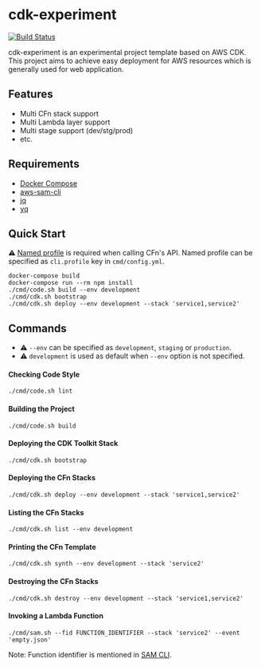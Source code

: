 # cdk-experiment
[![Build Status](https://travis-ci.org/42milez/cdk-experiment.svg?branch=master)](https://travis-ci.org/42milez/cdk-experiment)

cdk-experiment is an experimental project template based on AWS CDK. This project aims to achieve easy deployment for AWS resources which is generally used for web application.

## Features
- Multi CFn stack support
- Multi Lambda layer support
- Multi stage support (dev/stg/prod)
- etc.

## Requirements
- [Docker Compose](https://docs.docker.com/compose/install/)
- [aws-sam-cli](https://github.com/aws/aws-sam-cli)
- [jq](https://github.com/stedolan/jq)
- [yq](https://github.com/mikefarah/yq)

## Quick Start
⚠️ [Named profile](https://docs.aws.amazon.com/cli/latest/userguide/cli-configure-profiles.html) is required when calling CFn's API. Named profile can be specified as `cli.profile` key in `cmd/config.yml`.

```
docker-compose build
docker-compose run --rm npm install
./cmd/code.sh build --env development
./cmd/cdk.sh bootstrap
./cmd/cdk.sh deploy --env development --stack 'service1,service2'
```

## Commands
- ⚠️ `--env` can be specified as `development`, `staging` or `production`.
- ⚠️ `development` is used as default when `--env` option is not specified.

#### Checking Code Style
```
./cmd/code.sh lint
```

#### Building the Project
```
./cmd/code.sh build
```

#### Deploying the CDK Toolkit Stack
```
./cmd/cdk.sh bootstrap
```

#### Deploying the CFn Stacks
```
./cmd/cdk.sh deploy --env development --stack 'service1,service2'
```

#### Listing the CFn Stacks
```
./cmd/cdk.sh list --env development
```

#### Printing the CFn Template
```
./cmd/cdk.sh synth --env development --stack 'service2'
```

#### Destroying the CFn Stacks
```
./cmd/cdk.sh destroy --env development --stack 'service1,service2'
```

#### Invoking a Lambda Function
```
./cmd/sam.sh --fid FUNCTION_IDENTIFIER --stack 'service2' --event 'empty.json'
```

Note: Function identifier is mentioned in [SAM CLI](https://docs.aws.amazon.com/cdk/latest/guide/sam.html).
